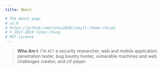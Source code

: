 ```yaml
---
title: About

# The About page
# v2.0
# https://github.com/cotes2020/jekyll-theme-chirpy
# © 2017-2019 Cotes Chung
# MIT License
---
```


> **Who Am I**: I'm `AT7` a security researcher, web and mobile application penetration tester, bug bounty hunter, vulnerable machines and web challenges creator, and ctf player.